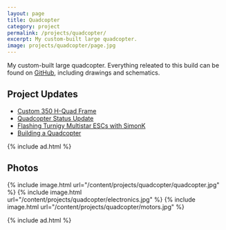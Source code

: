 ```yaml
---
layout: page
title: Quadcopter
category: project
permalink: /projects/quadcopter/
excerpt: My custom-built large quadcopter.
image: projects/quadcopter/page.jpg
---
```


My custom-built large quadcopter. Everything releated to this build can be found on [GitHub](https://github.com/codeThatThinks/Quadcopter), including drawings and schematics.

## Project Updates

* [Custom 350 H-Quad Frame](/blog/custom-350-h-quad-frame/)
* [Quadcopter Status Update](/blog/quadcopter-status-update/)
* [Flashing Turnigy Multistar ESCs with SimonK](/blog/flashing-turnigy-multistar-escs-with-simonk)
* [Building a Quadcopter](/blog/building-a-quadcopter)

{% include ad.html %}


## Photos

{% include image.html url="/content/projects/quadcopter/quadcopter.jpg" %}
{% include image.html url="/content/projects/quadcopter/electronics.jpg" %}
{% include image.html url="/content/projects/quadcopter/motors.jpg" %}

{% include ad.html %}
